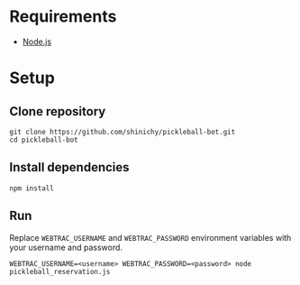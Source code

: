 # Requirements
* [Node.js](https://nodejs.org/en)

# Setup
## Clone repository
```
git clone https://github.com/shinichy/pickleball-bot.git
cd pickleball-bot
```

## Install dependencies
```
npm install
```

## Run
Replace `WEBTRAC_USERNAME` and `WEBTRAC_PASSWORD` environment variables with your username and password.
```
WEBTRAC_USERNAME=<username> WEBTRAC_PASSWORD=<password> node pickleball_reservation.js
```

